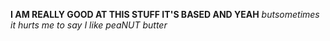 **I AM REALLY GOOD AT THIS STUFF IT'S BASED AND YEAH**
_butsometimes it hurts me to say I like peaNUT butter_
